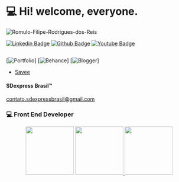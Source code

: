 # 💻 Hi! welcome, everyone.
<p align="left"> <img src="https://komarev.com/ghpvc/?username=Romulo-Filipe-Rodrigues-dos-Reis&label=Profile%20views&color=0e75b6&style=flat" alt="Romulo-Filipe-Rodrigues-dos-Reis" /> </p>

[![Linkedin Badge](https://img.shields.io/badge/-LinkedIn-blue?style=flat-square&logo=Linkedin&logoColor=white&link=https://www.linkedin.com/in/sdexpressbrasil/)](https://www.linkedin.com/in/sdexpressbrasil/)
[![Github Badge](https://img.shields.io/badge/-Github-000?style=flat-square&logo=Github&logoColor=white&link=https://github.com/Romulo-Filipe-Rodrigues-dos-Reis)](https://github.com/Romulo-Filipe-Rodrigues-dos-Reis)
[![Youtube Badge](https://img.shields.io/badge/-YouTube-ff0000?style=flat-square&labelColor=ff0000&logo=youtube&logoColor=white&link=https://www.youtube.com/channel/UC_lQIwKUfXKLHTU-CFHBhng/about)](https://www.youtube.com/channel/UC_lQIwKUfXKLHTU-CFHBhng/about)

## 
[![Portfolio](https://img.shields.io/badge/Portfolio-%23000000.svg?style=flat-square&logo=firefox&logoColor=#FF7139=https://meu-portfolio-2021-2022.netlify.app/)]
[![Behance](https://img.shields.io/badge/Behance-1769ff?style=flat-square&logo=behance&logoColor=white=https://www.behance.net/sdexpressbrasil/appreciated)]
[![Blogger](https://img.shields.io/badge/Blogger-FF5722?style=flat-square&logo=blogger&logoColor=white=https://sdexpresscriativo.blogspot.com/p/album.html)]
- [Savee](https://savee.it/romulo_filipe_rodrigues_dos_reis/) 

#### SDexpress Brasil™ <br/>
 contato.sdexpressbrasil@gmail.com
 ### 💻 Front End Developer <br/> 
 <p align="center">
  <img height="130em" src="https://github-readme-streak-stats.herokuapp.com/?user=Romulo-Filipe-Rodrigues-dos-Reis&theme=dracula" />
  <a href="https://github.com/Romulo-Filipe-Rodrigues-dos-Reis">
  <img height="130em" src="https://github-readme-stats.vercel.app/api?username=Romulo-Filipe-Rodrigues-dos-Reis&show_icons=true&theme=dracula&include_all_commits=true&count_private=true"/>
  <img height="130em" src="https://github-readme-stats.vercel.app/api/top-langs/?username=Romulo-Filipe-Rodrigues-dos-Reis&layout=compact&langs_count=16&theme=dracula"/> 
</p> 
